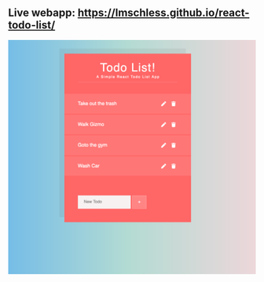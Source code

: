 
## Live webapp: https://lmschless.github.io/react-todo-list/


![webapp screenshot](./appPreview.png?raw=true "Preview")